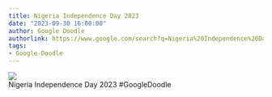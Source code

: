 ```yaml
---
title: Nigeria Independence Day 2023
date: "2023-09-30 16:00:00"
author: Google Doodle
authorlink: https://www.google.com/search?q=Nigeria%20Independence%20Day%202023
tags:
- Google-Doodle
---
```

<img src="https://www.google.com/logos/doodles/2023/nigeria-independence-day-2023-6753651837109947-law.gif" referrerpolicy="no-referrer"><br>Nigeria Independence Day 2023 #GoogleDoodle